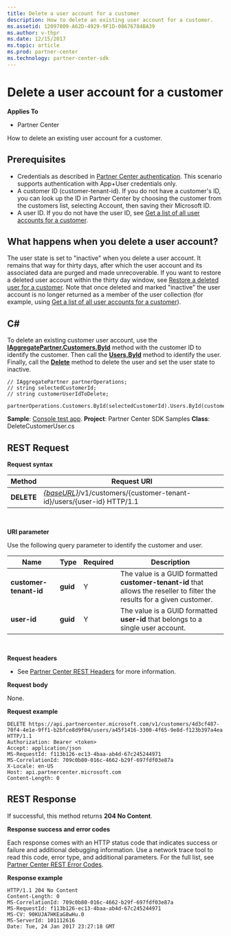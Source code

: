 ```yaml
---
title: Delete a user account for a customer
description: How to delete an existing user account for a customer.
ms.assetid: 12097809-A62D-4929-9F1D-08676784BA39
ms.author: v-thpr
ms.date: 12/15/2017
ms.topic: article
ms.prod: partner-center
ms.technology: partner-center-sdk
---
```


# Delete a user account for a customer


**Applies To**

-   Partner Center

How to delete an existing user account for a customer.

## <span id="Prerequisites"></span><span id="prerequisites"></span><span id="PREREQUISITES"></span>Prerequisites


-   Credentials as described in [Partner Center authentication](partner-center-authentication.md). This scenario supports authentication with App+User credentials only.
-   A customer ID (customer-tenant-id). If you do not have a customer's ID, you can look up the ID in Partner Center by choosing the customer from the customers list, selecting Account, then saving their Microsoft ID.
-   A user ID. If you do not have the user ID, see [Get a list of all user accounts for a customer](get-a-list-of-all-user-accounts-for-a-customer.md).

## <span id="What_happens_when_you_delete_a_user_account_"></span><span id="what_happens_when_you_delete_a_user_account_"></span><span id="WHAT_HAPPENS_WHEN_YOU_DELETE_A_USER_ACCOUNT_"></span>What happens when you delete a user account?


The user state is set to "inactive" when you delete a user account. It remains that way for thirty days, after which the user account and its associated data are purged and made unrecoverable. If you want to restore a deleted user account within the thirty day window, see [Restore a deleted user for a customer](restore-a-user-for-a-customer.md). Note that once deleted and marked "inactive" the user account is no longer returned as a member of the user collection (for example, using [Get a list of all user accounts for a customer](get-a-list-of-all-user-accounts-for-a-customer.md)).

## <span id="C_"></span><span id="c_"></span>C#


To delete an existing customer user account, use the [**IAggregatePartner.Customers.ById**](https://docs.microsoft.com/dotnet/api/microsoft.store.partnercenter.customers.icustomercollection.byid) method with the customer ID to identify the customer. Then call the [**Users.ById**](https://docs.microsoft.com/dotnet/api/microsoft.store.partnercenter.customerusers.icustomerusercollection.byid) method to identify the user. Finally, call the [**Delete**](https://docs.microsoft.com/dotnet/api/microsoft.store.partnercenter.customerusers.icustomeruser.delete) method to delete the user and set the user state to inactive.

```CSharp
// IAggregatePartner partnerOperations;
// string selectedCustomerId;
// string customerUserIdToDelete;

partnerOperations.Customers.ById(selectedCustomerId).Users.ById(customerUserIdToDelete).Delete();
```

**Sample**: [Console test app](console-test-app.md). **Project**: Partner Center SDK Samples **Class**: DeleteCustomerUser.cs

## <span id="REST_Request"></span><span id="rest_request"></span><span id="REST_REQUEST"></span>REST Request


**Request syntax**

| Method     | Request URI                                                                                            |
|------------|--------------------------------------------------------------------------------------------------------|
| **DELETE** | [*{baseURL}*](partner-center-rest-urls.md)/v1/customers/{customer-tenant-id}/users/{user-id} HTTP/1.1 |

 

**URI parameter**

Use the following query parameter to identify the customer and user.

| Name                   | Type     | Required | Description                                                                                                               |
|------------------------|----------|----------|---------------------------------------------------------------------------------------------------------------------------|
| **customer-tenant-id** | **guid** | Y        | The value is a GUID formatted **customer-tenant-id** that allows the reseller to filter the results for a given customer. |
| **user-id**            | **guid** | Y        | The value is a GUID formatted **user-id** that belongs to a single user account.                                          |

 

**Request headers**

-   See [Partner Center REST Headers](headers.md) for more information.

**Request body**

None.

**Request example**

```
DELETE https://api.partnercenter.microsoft.com/v1/customers/4d3cf487-70f4-4e1e-9ff1-b2bfce8d9f04/users/a45f1416-3300-4f65-9e8d-f123b397a4ea HTTP/1.1
Authorization: Bearer <token>
Accept: application/json
MS-RequestId: f113b126-ec13-4baa-ab4d-67c245244971
MS-CorrelationId: 709c0b80-016c-4662-b29f-697fdf03e87a
X-Locale: en-US
Host: api.partnercenter.microsoft.com
Content-Length: 0
```

## <span id="REST_Response"></span><span id="rest_response"></span><span id="REST_RESPONSE"></span>REST Response


If successful, this method returns **204 No Content**.

**Response success and error codes**

Each response comes with an HTTP status code that indicates success or failure and additional debugging information. Use a network trace tool to read this code, error type, and additional parameters. For the full list, see [Partner Center REST Error Codes](error-codes.md).

**Response example**

```
HTTP/1.1 204 No Content
Content-Length: 0
MS-CorrelationId: 709c0b80-016c-4662-b29f-697fdf03e87a
MS-RequestId: f113b126-ec13-4baa-ab4d-67c245244971
MS-CV: 90KUJA7HKEaG8wHu.0
MS-ServerId: 101112616
Date: Tue, 24 Jan 2017 23:27:18 GMT
```

 

 




